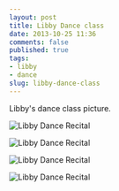 ```yaml
---
layout: post
title: Libby Dance class
date: 2013-10-25 11:36
comments: false
published: true
tags:
- libby
- dance
slug: libby-dance-class
---
```

Libby's dance class picture.

![Libby Dance Recital](http://media.eick.us/media/photographs/2013/2013-06-28/libby-dance-recital-2013-06-28-at-18-48-09.jpg)

![Libby Dance Recital](http://media.eick.us/media/photographs/2013/2013-06-28/libby-dance-recital-2013-06-28-at-18-49-11.jpg)

![Libby Dance Recital](http://media.eick.us/media/photographs/2013/2013-06-28/libby-dance-recital-2013-06-28-at-18-49-41.jpg)

![Libby Dance Recital](http://media.eick.us/media/photographs/2013/2013-06-28/libby-dance-recital-2013-06-28-at-18-50-06.jpg)
